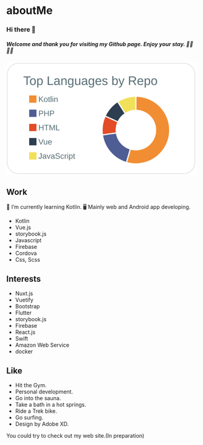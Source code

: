 # aboutMe

###  Hi there 👋

##### Welcome and thank you for visiting my Github page. Enjoy your stay. 🚴‍♂️ 🧖‍♂️


[![](https://raw.githubusercontent.com/soregashi-27/aboutMe/main/profile-summary-card-output/default/1-repos-per-language.svg)](https://github.com/vn7n24fzkq/github-profile-summary-cards)


## Work
🌱 I’m currently learning Kotlin.
🖥 Mainly web and Android app developing.

- Kotlin
- Vue.js
- storybook.js
- Javascript
- Firebase
- Cordova
- Css, Scss



## Interests
- Nuxt.js
- Vuetify
- Bootstrap
- Flutter
- storybook.js
- Firebase
- React.js
- Swift
- Amazon Web Service
- docker

##  Like
- Hit the Gym.
- Personal development.
- Go into the sauna.
- Take a bath in a hot springs.
- Ride a Trek bike.
- Go surfing.
- Design by Adobe XD.



You could try to check out my web site.(In preparation)

